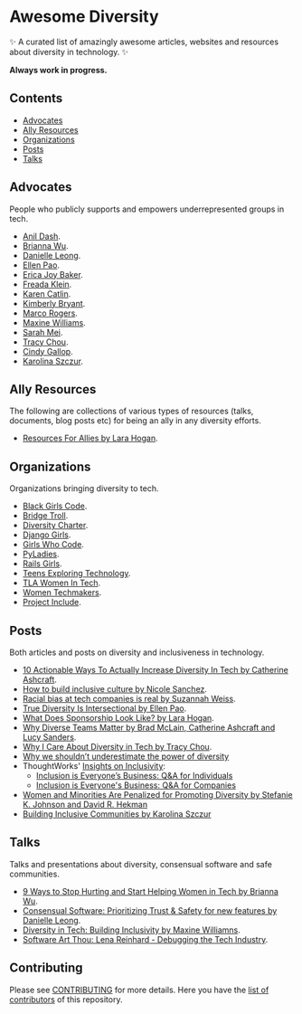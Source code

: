 # Awesome Diversity

:sparkles: A curated list of amazingly awesome articles, websites and resources about diversity in technology. :sparkles:

**Always work in progress.**

## Contents

- [Advocates](#advocates)
- [Ally Resources](#ally-resources)
- [Organizations](#organizations)
- [Posts](#posts)
- [Talks](#talks)

## Advocates

People who publicly supports and empowers underrepresented groups in tech.

- [Anil Dash](http://anildash.com/).
- [Brianna Wu](https://twitter.com/spacekatgal/).
- [Danielle Leong](http://danielleleong.com/).
- [Ellen Pao](https://twitter.com/ekp?lang=es).
- [Erica Joy Baker](http://www.ericabaker.com/).
- [Freada Klein](https://twitter.com/TheRealFreada).
- [Karen Catlin](https://karencatlin.com/).
- [Kimberly Bryant](https://twitter.com/6gems).
- [Marco Rogers](https://twitter.com/polotek/).
- [Maxine Williams](https://www.linkedin.com/in/maxine-williams-7697485/).
- [Sarah Mei](https://twitter.com/sarahmei/).
- [Tracy Chou](https://twitter.com/triketora).
- [Cindy Gallop](https://twitter.com/cindygallop).
- [Karolina Szczur](https://twitter.com/fox).

## Ally Resources

The following are collections of various types of resources (talks, documents, blog posts etc) for being an ally in any diversity efforts.

- [Resources For Allies by Lara Hogan](https://github.com/larahogan/ally-resources).

## Organizations

Organizations bringing diversity to tech.

- [Black Girls Code](http://www.blackgirlscode.com/).
- [Bridge Troll](https://www.bridgetroll.org/).
- [Diversity Charter](http://diversitycharter.org/).
- [Django Girls](https://djangogirls.org/).
- [Girls Who Code](https://girlswhocode.com/).
- [PyLadies](http://www.pyladies.com/).
- [Rails Girls](http://railsgirls.com/).
- [Teens Exploring Technology](http://exploringtech.org/).
- [TLA Women In Tech](http://tlawomenintech.org/).
- [Women Techmakers](https://www.womentechmakers.com/).
- [Project Include](http://projectinclude.org/).

## Posts
Both articles and posts on diversity and inclusiveness in technology.

- [10 Actionable Ways To Actually Increase Diversity In Tech by Catherine Ashcraft](https://www.fastcompany.com/3041339/10-commitments-that-will-make-a-difference-in-increasing-diversity-in-tec).
- [How to build inclusive culture by Nicole Sanchez](https://medium.com/@nmsanchez/how-to-build-inclusive-culture-360160f417a1).
- [Racial bias at tech companies is real by Suzannah Weiss](http://www.complex.com/life/2016/03/tech-diversity-problem).
- [True Diversity Is Intersectional by Ellen Pao](https://medium.com/projectinclude/true-diversity-is-intersectional-2282b8da8882).
- [What Does Sponsorship Look Like? by Lara Hogan](http://larahogan.me/blog/what-sponsorship-looks-like/).
- [Why Diverse Teams Matter by Brad McLain, Catherine Ashcraft and Lucy Sanders](http://er.educause.edu/articles/2016/5/why-diverse-teams-matter).
- [Why I Care About Diversity in Tech by Tracy Chou](https://medium.com/little-thoughts/why-i-care-about-diversity-in-tech-31bde2de8532).
- [Why we shouldn’t underestimate the power of diversity](http://ideas.ted.com/why-we-shouldnt-underestimate-the-power-of-diversity/)
- ThoughtWorks' [Insights on Inclusivity](https://www.thoughtworks.com/insights/inclusivity):
  - [Inclusion is Everyone’s Business: Q&A for Individuals](https://www.thoughtworks.com/insights/blog/inclusion-everyone-s-business-qa-part-1)
  - [Inclusion is Everyone's Business: Q&A for Companies](https://www.thoughtworks.com/insights/blog/inclusion-everyones-business-qa-companies)
- [Women and Minorities Are Penalized for Promoting Diversity by Stefanie K. Johnson and David R. Hekman](https://hbr.org/2016/03/women-and-minorities-are-penalized-for-promoting-diversity)
- [Building Inclusive Communities by Karolina Szczur](https://medium.com/@fox/building-inclusive-communities-232dc01d1aba)

## Talks

Talks and presentations about diversity, consensual software and safe communities.

- [9 Ways to Stop Hurting and Start Helping Women in Tech by Brianna Wu](https://www.youtube.com/watch?v=pUVhF3jDG08).
- [Consensual Software: Prioritizing Trust & Safety for new features by Danielle Leong](https://www.youtube.com/watch?v=Ccw3VfE3P4M).
- [Diversity in Tech: Building Inclusivity by Maxine Williamns](https://www.youtube.com/watch?v=XAiDY3k50D8).
- [Software Art Thou: Lena Reinhard - Debugging the Tech Industry](https://www.youtube.com/watch?v=zjjvIaYMd0o).

## Contributing

Please see [CONTRIBUTING](.github/CONTRIBUTING.md) for more details. Here you have the [list of contributors](CONTRIBUTORS.md) of this repository.
